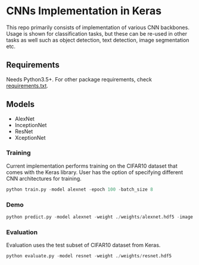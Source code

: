 # CNNs Implementation in Keras


This repo primarily consists of implementation of various CNN backbones. Usage is shown for classification tasks, but these can be re-used in other tasks as well such as object detection, text detection, image segmentation etc. 

## Requirements

Needs Python3.5+. For other package requirements, check [requirements.txt]().

## Models 

  - AlexNet
  - InceptionNet
  - ResNet
  - XceptionNet
 
### Training

Current implementation performs training on the CIFAR10 dataset that comes with the Keras library. User has the option of specifying different CNN architectures for training. 

```python
python train.py -model alexnet -epoch 100 -batch_size 8
```

### Demo

```python
python predict.py -model alexnet -weight ./weights/alexnet.hdf5 -image ./sample_images/1.png
```

### Evaluation

Evaluation uses the test subset of CIFAR10 dataset from Keras.

```python
python evaluate.py -model resnet -weight ./weights/resnet.hdf5
```
